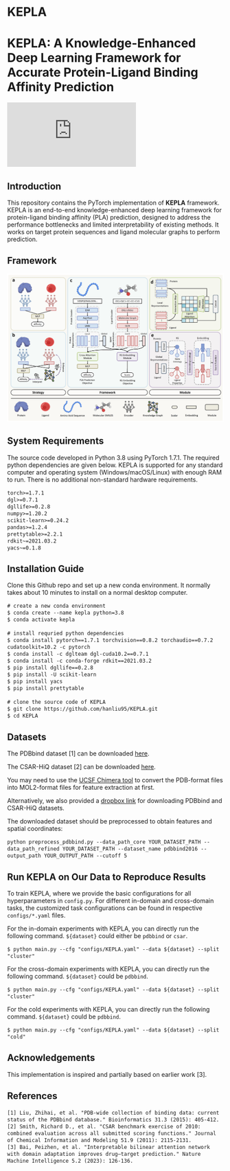 # KEPLA
# KEPLA: A Knowledge-Enhanced Deep Learning Framework for Accurate Protein-Ligand Binding Affinity Prediction


<div align="left">

[![GitHub license](https://badgen.net/github/license/Naereen/Strapdown.js)](https://github.com/hanliu95/KEPLA/tree/main/LICENSE.md)
</div>

## Introduction
This repository contains the PyTorch implementation of **KEPLA** framework. KEPLA is an end-to-end knowledge-enhanced deep learning framework for protein-ligand binding affinity (PLA) prediction, designed to address the performance bottlenecks and limited interpretability of existing methods.  It works on target protein sequences and ligand molecular graphs to perform prediction.
## Framework
![KEPLA](image/framework.jpeg)
## System Requirements
The source code developed in Python 3.8 using PyTorch 1.7.1. The required python dependencies are given below. KEPLA is supported for any standard computer and operating system (Windows/macOS/Linux) with enough RAM to run. There is no additional non-standard hardware requirements.

```
torch>=1.7.1
dgl>=0.7.1
dgllife>=0.2.8
numpy>=1.20.2
scikit-learn>=0.24.2
pandas>=1.2.4
prettytable>=2.2.1
rdkit~=2021.03.2
yacs~=0.1.8
```
## Installation Guide
Clone this Github repo and set up a new conda environment. It normally takes about 10 minutes to install on a normal desktop computer.
```
# create a new conda environment
$ conda create --name kepla python=3.8
$ conda activate kepla

# install requried python dependencies
$ conda install pytorch==1.7.1 torchvision==0.8.2 torchaudio==0.7.2 cudatoolkit=10.2 -c pytorch
$ conda install -c dglteam dgl-cuda10.2==0.7.1
$ conda install -c conda-forge rdkit==2021.03.2
$ pip install dgllife==0.2.8
$ pip install -U scikit-learn
$ pip install yacs
$ pip install prettytable

# clone the source code of KEPLA
$ git clone https://github.com/hanliu95/KEPLA.git
$ cd KEPLA
```


## Datasets
The PDBbind dataset [1] can be downloaded [here](http://pdbbind-cn.org).

The CSAR-HiQ dataset [2] can be downloaded [here](http://www.csardock.org).

You may need to use the [UCSF Chimera tool](https://www.cgl.ucsf.edu/chimera/) to convert the PDB-format files into MOL2-format files for feature extraction at first.

Alternatively, we also provided a [dropbox link](https://www.dropbox.com/sh/2uih3c6fq37qfli/AAD-LHXSWMLAuGWzcQLk5WI3a) for downloading PDBbind and CSAR-HiQ datasets.

The downloaded dataset should be preprocessed to obtain features and spatial coordinates:
```
python preprocess_pdbbind.py --data_path_core YOUR_DATASET_PATH --data_path_refined YOUR_DATASET_PATH --dataset_name pdbbind2016 --output_path YOUR_OUTPUT_PATH --cutoff 5
```

## Run KEPLA on Our Data to Reproduce Results

To train KEPLA, where we provide the basic configurations for all hyperparameters in `config.py`. For different in-domain and cross-domain tasks, the customized task configurations can be found in respective `configs/*.yaml` files.

For the in-domain experiments with KEPLA, you can directly run the following command. `${dataset}` could either be `pdbbind` or `csar`.
```
$ python main.py --cfg "configs/KEPLA.yaml" --data ${dataset} --split "cluster"
```

For the cross-domain experiments with KEPLA, you can directly run the following command. `${dataset}` could be `pdbbind`.
```
$ python main.py --cfg "configs/KEPLA.yaml" --data ${dataset} --split "cluster"
```
For the cold experiments with KEPLA, you can directly run the following command. `${dataset}` could be `pdbbind`.
```
$ python main.py --cfg "configs/KEPLA.yaml" --data ${dataset} --split "cold"
```

## Acknowledgements
This implementation is inspired and partially based on earlier work [3].

## References
    [1] Liu, Zhihai, et al. "PDB-wide collection of binding data: current status of the PDBbind database." Bioinformatics 31.3 (2015): 405-412.
    [2] Smith, Richard D., et al. "CSAR benchmark exercise of 2010: combined evaluation across all submitted scoring functions." Journal of Chemical Information and Modeling 51.9 (2011): 2115-2131.
    [3] Bai, Peizhen, et al. "Interpretable bilinear attention network with domain adaptation improves drug–target prediction." Nature Machine Intelligence 5.2 (2023): 126-136.
